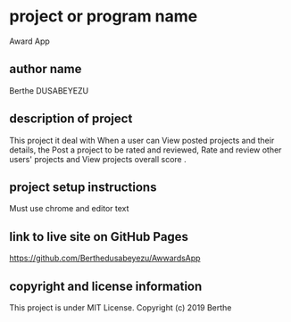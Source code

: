 # project or program name
Award  App

## author name
Berthe DUSABEYEZU

## description of project
This project it deal with When a user can View posted projects and their details, the Post a project to be rated and reviewed, Rate and review other users' projects and View projects overall score .

## project setup instructions
Must use chrome and editor text

## link to live site on GitHub Pages
https://github.com/Berthedusabeyezu/AwwardsApp

## copyright and license information
This project is under MIT License. Copyright (c) 2019 Berthe

